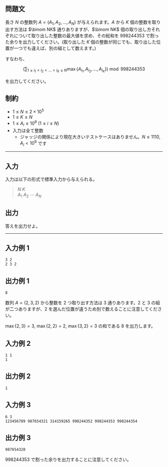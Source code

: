## 問題文

長さ $N$ の整数列 $A = (A_1, A_2, \dots, A_N)$ が与えられます。$A$ から $K$ 個の整数を取り出す方法は $\binom NK$ 通りありますが、$\binom NK$ 個の取り出し方それぞれについて取り出した整数の最大値を求め、その総和を $998244353$ で割った余りを出力してください。(取り出した $K$ 個の整数が同じでも、取り出した位置が一つでも違えば、別の組として数えます。)

すなわち、

$$
\left(\sum_{1\le i_1<i_2<\dots<i_K\le N} \max\{A_{i_1}, A_{i_2}, \dots, A_{i_K}\} \right)\bmod 998244353
$$

を出力してください。

## 制約

- $1 \le N \le 2 \times 10^5$
- $1 \le K \le N$
- $1 \le A_i \le 10^9$ ($1≤i≤N$)
- 入力は全て整数
  - ジャッジの関係により現在大きいテストケースはありません。$N \le 1110, A_i<10^9$ です

---

## 入力

入力は以下の形式で標準入力から与えられる。

> $N$ $K$  
> $A_1$ $A_2$ $\cdots$ $A_N$

## 出力

答えを出力せよ。

---

## 入力例 1

```
3 2
2 3 2
```

## 出力例 1

```
8
```
数列 $A = (2, 3, 2)$ から整数を $2$ つ取り出す方法は $3$ 通りあります。$2$ と $3$ の組が二つありますが、$2$ を選んだ位置が違うため別で数えることに注意してください。

$\max\{2, 3\} = 3,\ \max\{2, 2\} = 2,\ \max\{3, 2\} = 3$ の和である $8$ を出力します。


## 入力例 2

```
1 1
1
```

## 出力例 2

```
1
```

## 入力例 3

```
6 3
123456789 987654321 314159265 998244352 998244353 998244354
```

## 出力例 3

```
987654328
```

$998244353$ で割った余りを出力することに注意してください。
